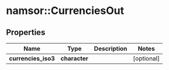 # namsor::CurrenciesOut

## Properties
Name | Type | Description | Notes
------------ | ------------- | ------------- | -------------
**currencies_iso3** | **character** |  | [optional] 


